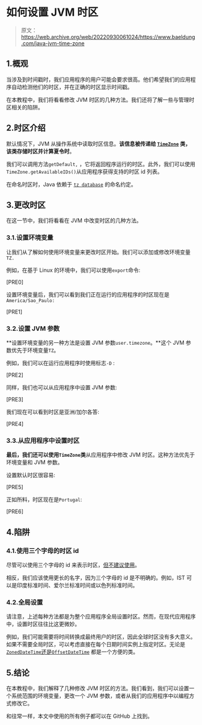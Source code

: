 # 如何设置 JVM 时区

> 原文：<https://web.archive.org/web/20220930061024/https://www.baeldung.com/java-jvm-time-zone>

## 1.概观

当涉及到时间戳时，我们应用程序的用户可能会要求很高。他们希望我们的应用程序自动检测他们的时区，并在正确的时区显示时间戳。

在本教程中，我们将看看修改 JVM 时区的几种方法。我们还将了解一些与管理时区相关的陷阱。

## 2.时区介绍

默认情况下，JVM 从操作系统中读取时区信息。**该信息被传递给 [`TimeZone`](https://web.archive.org/web/20221108234443/https://docs.oracle.com/en/java/javase/11/docs/api/java.base/java/util/TimeZone.html) 类，该类存储时区并计算夏令时**。

我们可以调用方法`getDefault,` ，它将返回程序运行的时区。此外，我们可以使用`TimeZone.getAvailableIDs()`从应用程序获得支持的时区 id 列表。

在命名时区时，Java 依赖于 [`tz database`](https://web.archive.org/web/20221108234443/https://en.wikipedia.org/wiki/List_of_tz_database_time_zones#List) 的命名约定。

## 3.更改时区

在这一节中，我们将看看在 JVM 中改变时区的几种方法。

### 3.1.设置环境变量

让我们从了解如何使用环境变量来更改时区开始。我们可以添加或修改环境变量`TZ.`

例如，在基于 Linux 的环境中，我们可以使用`export`命令:

[PRE0]

设置环境变量后，我们可以看到我们正在运行的应用程序的时区现在是`America/Sao_Paulo:`

[PRE1]

### 3.2.设置 JVM 参数

**设置环境变量的另一种方法是设置 JVM 参数`user.timezone`。**这个 JVM 参数优先于环境变量`TZ`。

例如，我们可以在运行应用程序时使用标志`-D` :

[PRE2]

同样，我们也可以从应用程序中设置 JVM 参数:

[PRE3]

我们现在可以看到时区是亚洲/加尔各答:

[PRE4]

### 3.3.从应用程序中设置时区

**最后，我们还可以使用`TimeZone`类**从应用程序中修改 JVM 时区。这种方法优先于环境变量和 JVM 参数。

设置默认时区很容易:

[PRE5]

正如所料，时区现在是`Portugal`:

[PRE6]

## 4.陷阱

### 4.1.使用三个字母的时区 id

尽管可以使用三个字母的 id 来表示时区，[但不建议使用](https://web.archive.org/web/20221108234443/https://docs.oracle.com/en/java/javase/11/docs/api/java.base/java/util/TimeZone.html)。

相反，我们应该使用更长的名字，因为三个字母的 id 是不明确的。例如，IST 可以是印度标准时间、爱尔兰标准时间或以色列标准时间。

### 4.2.全局设置

请注意，上述每种方法都是为整个应用程序全局设置时区。然而，在现代应用程序中，设置时区往往比这更微妙。

例如，我们可能需要将时间转换成最终用户的时区，因此全球时区没有多大意义。如果不需要全局时区，可以考虑直接在每个日期时间实例上指定时区。无论是 [`ZonedDateTime`还是`OffsetDateTime`](/web/20221108234443/https://www.baeldung.com/java-zoneddatetime-offsetdatetime) 都是一个方便的类。

## 5.结论

在本教程中，我们解释了几种修改 JVM 时区的方法。我们看到，我们可以设置一个系统范围的环境变量，更改一个 JVM 参数，或者从我们的应用程序中以编程方式修改它。

和往常一样，本文中使用的所有例子都可以在 GitHub 上找到。